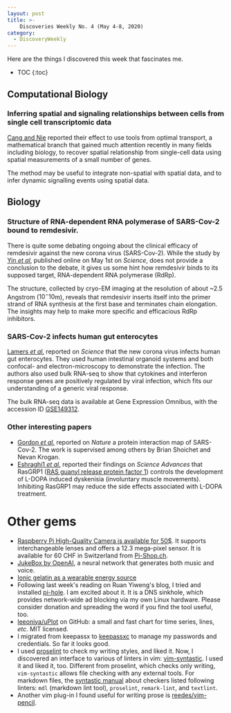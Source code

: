 ```yaml
---
layout: post
title: >- 
    Discoveries Weekly No. 4 (May 4-8, 2020)
category: 
  - DiscoveryWeekly 
---
```


Here are the things I discovered this week that fascinates me.

* TOC
{:toc}

## Computational Biology

### Inferring spatial and signaling relationships between cells from single cell transcriptomic data

[Cang and Nie](https://www.nature.com/articles/s41467-020-15968-5) reported
their effect to use tools from optimal transport, a mathematical branch that
gained much attention recently in many fields including biology, to recover
spatial relationship from single-cell data using spatial measurements of a small
number of genes. 

The method may be useful to integrate non-spatial with spatial data, and to
infer dynamic signalling events using spatial data.

## Biology

### Structure of RNA-dependent RNA polymerase of SARS-Cov-2 bound to remdesivir.

There is quite some debating ongoing about the clinical efficacy of remdesivir against the new corona virus (SARS-Cov-2). While the study by [Yin *et al*](https://science.sciencemag.org/content/early/2020/04/30/science.abc1560), published online on May 1st on *Science*, does not provide a conclusion to the debate, it gives us some hint how remdesivir binds to its supposed target, RNA-dependent RNA polymerase (RdRp). 

The structure, collected by cryo-EM imaging at the resolution of about ~2.5 Angstrom ($10^-10$m), reveals that remdesivir inserts itself into the primer strand of RNA synthesis at the first base and terminates chain elongation. The insights may help to make more specific and efficacious RdRp inhibitors.

### SARS-Cov-2 infects human gut enterocytes

[Lamers *et
al.*](https://science.sciencemag.org/content/early/2020/04/30/science.abc1669) reported on *Science* that the new corona virus infects human gut enterocytes. They used human intestinal organoid systems and both confocal- and electron-microscopy to demonstrate the infection. The authors also used bulk RNA-seq to show that cytokines and interferon response genes are positively regulated by viral infection, which fits our understanding of a generic viral response. 

The bulk RNA-seq data is available at Gene Expression Omnibus, with the accession ID [GSE149312](https://www.ncbi.nlm.nih.gov/geo/query/acc.cgi?acc=GSE149312).

### Other interesting papers

* [Gordon *et al.*](https://www.nature.com/articles/s41586-020-2286-9) reported on *Nature* a protein interaction map of SARS-Cov-2. The work is supervised among others by Brian Shoichet and Nevan Krogan.
* [Eshraghi1 *et al.*](https://advances.sciencemag.org/content/6/18/eaaz7001)
    reported their findings on *Science Advances* that RasGRP1 ([RAS guanyl
    release protein factor 1](https://www.ncbi.nlm.nih.gov/gene/10125)) controls the development of L-DOPA induced
    dyskenisia (involuntary muscle movements). Inhibiting RasGRP1 may reduce the
    side effects associated with L-DOPA treatment.

# Other gems

* [Raspberry Pi High-Quality Camera is available for 50$](https://techxplore.com/news/2020-05-raspberry-pi-unveils-interchangeable-lens-camera.html). It supports interchangeable lenses and offers a 12.3 mega-pixel sensor. It is available for 60 CHF in Switzerland from [Pi-Shop.ch](https://www.pi-shop.ch/hq-camera).
* [JukeBox by OpenAI](https://openai.com/blog/jukebox/), a neural network that
    generates both music and voice.
* [Ionic gelatin as a wearable energy
    source](https://science.sciencemag.org/content/early/2020/04/29/science.aaz5045)
* Following last week's reading on Ruan Yiweng's blog, I tried and installed
    [pi-hole](https://github.com/pi-hole/pi-hole). I am excited about it. It is
    a DNS sinkhole, which provides network-wide ad blocking via my own Linux
    hardware. Please consider donation and spreading the word if you find the
    tool useful, too.
* [leeoniya/uPlot](https://github.com/leeoniya/uPlot) on GitHub: a small and
    fast chart for time series, lines, *etc*. MIT licensed.
* I migrated from keepassx to [keepassxc](https://keepassxc.org/) to manage my
    passwords and credentials. So far it looks good.
* I used [proselint](https://github.com/amperser/proselint) to check my writing
    styles, and liked it. Now, I discovered an interface to various of linters
    in vim: [vim-syntastic](https://github.com/vim-syntastic/syntastic). I used
    it and liked it, too. Different from proselint, which checks only writing,
    `vim-syntastic` allows file checking with any external tools. For markdown
    files, the [syntastic
    manual](https://github.com/vim-syntastic/syntastic/blob/master/doc/syntastic-checkers.txt)
    about checkers listed following linters: `mdl` (markdown lint tool),
    `proselint`, `remark-lint`, and `textlint`.
* Another vim plug-in I found useful for writing prose
    is [reedes/vim-pencil](reedes/vim-pencil).
